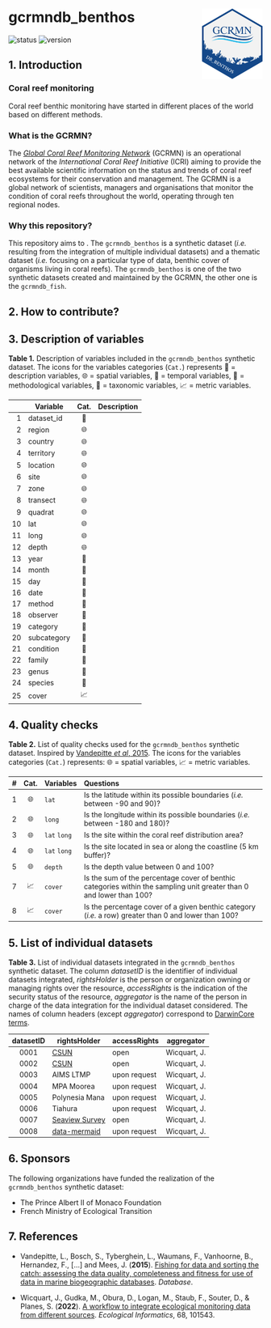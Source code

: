# gcrmndb_benthos <img src='figs/hex_logo.png' align="right" height="138.5" />
![status](https://img.shields.io/badge/status-in%20dev.-blue)
![version](https://img.shields.io/badge/version-0.0.0-blue)

## 1. Introduction

### Coral reef monitoring

Coral reef benthic monitoring have started in different places of the world based on different methods.

### What is the GCRMN?

The [*Global Coral Reef Monitoring Network*](https://gcrmn.net/) (GCRMN) is an operational network of the *International Coral Reef Initiative* (ICRI) aiming to provide the best available scientific information on the status and trends of coral reef ecosystems for their conservation and management. The GCRMN is a global network of scientists, managers and organisations that monitor the condition of coral reefs throughout the world, operating through ten regional nodes.

### Why this repository?

This repository aims to . The `gcrmndb_benthos` is a synthetic dataset (*i.e.* resulting from the integration of multiple individual datasets) and a thematic dataset (*i.e.* focusing on a particular type of data, benthic cover of organisms living in coral reefs). The `gcrmndb_benthos` is one of the two synthetic datasets created and maintained by the GCRMN, the other one is the `gcrmndb_fish`.

## 2. How to contribute?


## 3. Description of variables


**Table 1.** Description of variables included in the `gcrmndb_benthos` synthetic dataset. The icons for the variables categories (`Cat.`) represents :memo: = description variables, :globe_with_meridians: = spatial variables, :calendar: = temporal variables, :straight_ruler: = methodological variables, :crab: = taxonomic variables, :chart_with_upwards_trend: = metric variables.

|     | Variable    | Cat.                       | Description                                              |
|----:|-------------|:--------------------------:|----------------------------------------------------------|
| 1   | dataset_id  | :memo:                     |                                                          |  
| 2   | region      | :globe_with_meridians:     |                                                          |  
| 3   | country     | :globe_with_meridians:     |                                                          |  
| 4   | territory   | :globe_with_meridians:     |                                                          |  
| 5   | location    | :globe_with_meridians:     |                                                          |  
| 6   | site        | :globe_with_meridians:     |                                                          |  
| 7   | zone        | :globe_with_meridians:     |                                                          |  
| 8   | transect    | :globe_with_meridians:     |                                                          |  
| 9   | quadrat     | :globe_with_meridians:     |                                                          |  
| 10  | lat         | :globe_with_meridians:     |                                                          |  
| 11  | long        | :globe_with_meridians:     |                                                          |  
| 12  | depth       | :globe_with_meridians:     |                                                          |  
| 13  | year        | :calendar:                 |                                                          |  
| 14  | month       | :calendar:                 |                                                          |  
| 15  | day         | :calendar:                 |                                                          |  
| 16  | date        | :calendar:                 |                                                          |  
| 17  | method      | :straight_ruler:           |                                                          |  
| 18  | observer    | :straight_ruler:           |                                                          |  
| 19  | category    | :crab:                     |                                                          |  
| 20  | subcategory | :crab:                     |                                                          |  
| 21  | condition   | :crab:                     |                                                          |  
| 22  | family      | :crab:                     |                                                          |  
| 23  | genus       | :crab:                     |                                                          |  
| 24  | species     | :crab:                     |                                                          |  
| 25  | cover       | :chart_with_upwards_trend: |                                                          |  


## 4. Quality checks


**Table 2.** List of quality checks used for the `gcrmndb_benthos` synthetic dataset. Inspired by [Vandepitte *et al*, 2015](https://doi.org/10.1093/database/bau125). The icons for the variables categories (`Cat.`) represents: :globe_with_meridians: = spatial variables, :chart_with_upwards_trend: = metric variables.

| #  | Cat.                       | Variables       | Questions                                                                       |
|:--:|:--------------------------:|-----------------|:--------------------------------------------------------------------------------|
| 1  | :globe_with_meridians:     | `lat`           | Is the latitude within its possible boundaries (*i.e.* between -90 and 90)?     |  
| 2  | :globe_with_meridians:     | `long`          | Is the longitude within its possible boundaries (*i.e.* between -180 and 180)?  |  
| 3  | :globe_with_meridians:     | `lat` `long`    | Is the site within the coral reef distribution area?                            |  
| 4  | :globe_with_meridians:     | `lat` `long`    | Is the site located in sea or along the coastline (5 km buffer)?                |  
| 5  | :globe_with_meridians:     | `depth`         | Is the depth value between 0 and 100?                                           |  
| 7  | :chart_with_upwards_trend: | `cover`         | Is the sum of the percentage cover of benthic categories within the sampling unit greater than 0 and lower than 100? |
| 8  | :chart_with_upwards_trend: | `cover`         | Is the percentage cover of a given benthic category (*i.e.* a row) greater than 0 and lower than 100? |                                    


## 5. List of individual datasets


**Table 3.** List of individual datasets integrated in the `gcrmndb_benthos` synthetic dataset. The column *datasetID* is the identifier of individual datasets integrated, *rightsHolder* is the person or organization owning or managing rights over the resource, *accessRights* is the indication of the security status of the resource, *aggregator* is the name of the person in charge of the data integration for the individual dataset considered. The names of column headers (except *aggregator*) correspond to [DarwinCore terms](https://dwc.tdwg.org/terms).

| datasetID     | rightsHolder                                                                                 | accessRights   | aggregator    |
|:-------------:|----------------------------------------------------------------------------------------------|----------------|---------------|
| 0001          | [CSUN](https://portal.edirepository.org/nis/mapbrowse?scope=edi&identifier=1091&revision=1)  | open           | Wicquart, J.  |         
| 0002          | [CSUN](https://portal.edirepository.org/nis/mapbrowse?scope=edi&identifier=1091&revision=1)  | open           | Wicquart, J.  |                          
| 0003          | AIMS LTMP                                                                                    | upon request   | Wicquart, J.  |                          
| 0004          | MPA Moorea                                                                                   | upon request   | Wicquart, J.  |                              
| 0005          | Polynesia Mana                                                                               | upon request   | Wicquart, J.  |                               
| 0006          | Tiahura                                                                                      | upon request   | Wicquart, J.  |
| 0007          | [Seaview Survey](https://doi.org/10.1038/s41597-020-00698-6)                                 | open           | Wicquart, J.  |
| 0008          | [data-mermaid](https://github.com/data-mermaid/mermaidr)                                     | upon request   | Wicquart, J.  |


## 6. Sponsors

The following organizations have funded the realization of the `gcrmndb_benthos` synthetic dataset:

* The Prince Albert II of Monaco Foundation
* French Ministry of Ecological Transition

## 7. References

* Vandepitte, L., Bosch, S., Tyberghein, L., Waumans, F., Vanhoorne, B., Hernandez, F., [...] and Mees, J. (**2015**). [Fishing for data and sorting the catch: assessing the data quality, completeness and fitness for use of data in marine biogeographic databases](https://doi.org/10.1093/database/bau125). *Database*.

* Wicquart, J., Gudka, M., Obura, D., Logan, M., Staub, F., Souter, D., & Planes, S. (**2022**). [A workflow to integrate ecological monitoring data from different sources](https://www.sciencedirect.com/science/article/pii/S1574954121003344). *Ecological Informatics*, 68, 101543.
